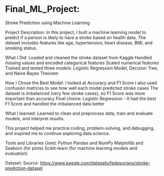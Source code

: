 # Final_ML_Project:
Stroke Prediction using Machine Learning

Project Description:
In this project, I built a machine learning model to predict if a person is likely to have a stroke based on health data. The dataset includes features like age, hypertension, heart disease, BMI, and smoking status.

What I Did:
Loaded and cleaned the stroke dataset from Kaggle
Handled missing values and encoded categorical features
Scaled numerical features
Trained and tested three models:
Logistic Regression Model,
Decision Tree, 
and Naive Bayes Theorem 

How I Chose the Best Model:
I looked at Accuracy and F1 Score
I also used confusion matrices to see how well each model predicted stroke cases
The dataset is imbalanced (very few stroke cases), so F1 Score was more important than accuracy
Final choice: Logistic Regression – It had the best F1 Score and handled the imbalanced data better

What I learned:
Learned to clean and preprocess data, train and evaluate models, and interpret results. 

This project helped me practice coding, problem-solving, and debugging, and inspired me to continue exploring data science.

Tools and Libraries Used:
Python
Pandas and NumPy
Matplotlib and Seaborn (for plots)
Scikit-learn (for machine learning models and evaluation)

Dataset:
Source: https://www.kaggle.com/datasets/fedesoriano/stroke-prediction-dataset
